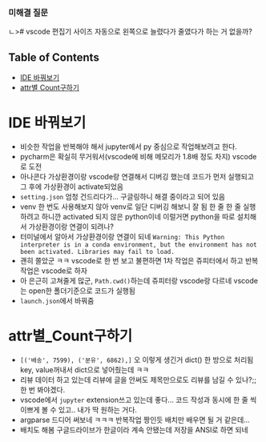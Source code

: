 ### 미해결 질문
ㄴ># vscode 편집기 사이즈 자동으로 왼쪽으로 늘렸다가 줄였다가 하는 거 없을까?

## Table of Contents
- [IDE 바꿔보기](#IDE_바꿔보기)
- [attr별 Count구하기](#attr별_Count구하기)

# IDE 바꿔보기
- 비슷한 작업을 반복해야 해서 jupyter에서 py 중심으로 작업해보려고 한다.
- pycharm은 확실히 무거워서(vscode에 비해 메모리가 1.8배 정도 차지) vscode로 도전
- 아나콘다 가상환경이랑 vscode랑 연결해서 디버깅 했는데 코드가 먼저 실행되고 그 후에 가상환경이 activate되었음
- `setting.json` 엄청 건드리다가... 구글링하니 해결 중이라고 되어 있음
- venv 한 번도 사용해보지 않아 venv로 일단 디버깅 해보니 잘 됨
한 줄 한 줄 실행하려고 하니깐 activated 되지 않은 python이네 이럴거면 python을 따로 설치해서 가상환경이랑 연결이 되려나? 
- 터미널에서 알아서 가상환경이랑 연결이 되네
`Warning: This Python interpreter is in a conda environment, but the environment has not been activated. Libraries may fail to load.`
- 괜히 쫄았군 ㅋㅋ vscode로 한 번 보고 불편하면 1차 작업은 쥬피터에서 하고 반복작업은 vscode로 하자
- 아 은근히 고쳐줄게 많군, `Path.cwd()`하는데 쥬피터랑 vscode랑 다르네 vscode는 open한 폴더기준으로 코드가 실행됨
- `launch.json`에서 바꿔줌

# attr별_Count구하기
- `[('배송', 7599), ('분유', 6862),]` 오 이렇게 생긴거 dict() 한 방으로 처리됨 key, value꺼내서 dict으로 넣어줬는데 ㅋㅋ
- 리뷰 데이터 하고 있는데 리뷰에 글을 안써도 제목만으로도 리뷰를 남길 수 있나?;; 한 번 봐야겠다.
- vscode에서 `jupyter` extension쓰고 있는데 좋다... 코드 작성과 동시에 한 줄 씩 이쁘게 볼 수 있고.. 내가 딱 원하는 거다. 
- argparse 드디어 써보네 ㅋㅋㅋ 반복작업 짱인듯 배치만 배우면 될 거 같은데...
- 배치도 해봄 구글드라이브가 한글이라 계속 안됐는데 저장을 ANSI로 하면 되네






